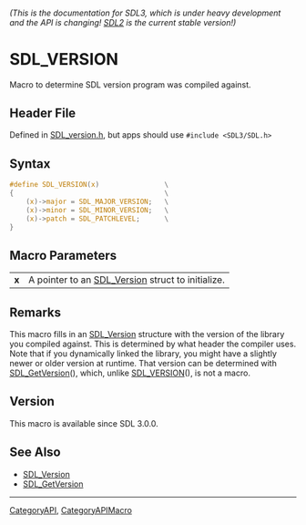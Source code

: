 ###### (This is the documentation for SDL3, which is under heavy development and the API is changing! [SDL2](https://wiki.libsdl.org/SDL2/) is the current stable version!)
# SDL_VERSION

Macro to determine SDL version program was compiled against.

## Header File

Defined in [SDL_version.h](https://github.com/libsdl-org/SDL/blob/main/include/SDL3/SDL_version.h), but apps should use `#include <SDL3/SDL.h>`

## Syntax

```c
#define SDL_VERSION(x)                \
{                                     \
    (x)->major = SDL_MAJOR_VERSION;   \
    (x)->minor = SDL_MINOR_VERSION;   \
    (x)->patch = SDL_PATCHLEVEL;      \
}
```

## Macro Parameters

|           |                                                                  |
| --------- | ---------------------------------------------------------------- |
| **x**     | A pointer to an [SDL_Version](SDL_Version) struct to initialize. |

## Remarks

This macro fills in an [SDL_Version](SDL_Version) structure with the
version of the library you compiled against. This is determined by what
header the compiler uses. Note that if you dynamically linked the library,
you might have a slightly newer or older version at runtime. That version
can be determined with [SDL_GetVersion](SDL_GetVersion)(), which, unlike
[SDL_VERSION](SDL_VERSION)(), is not a macro.

## Version

This macro is available since SDL 3.0.0.

## See Also

* [SDL_Version](SDL_Version)
* [SDL_GetVersion](SDL_GetVersion)

----
[CategoryAPI](CategoryAPI), [CategoryAPIMacro](CategoryAPIMacro)

